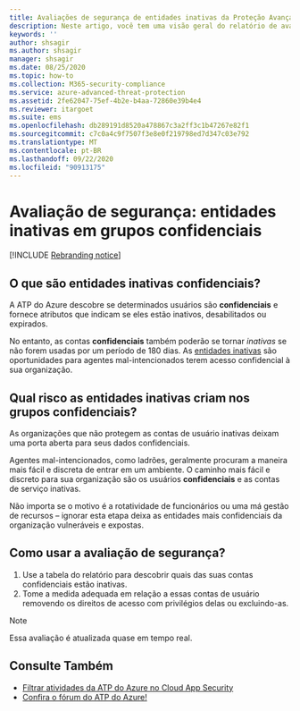 ```yaml
---
title: Avaliações de segurança de entidades inativas da Proteção Avançada contra Ameaças do Azure
description: Neste artigo, você tem uma visão geral do relatório de avaliação da situação de segurança de identidade de grupos confidenciais nas entidades inativas da ATP do Azure.
keywords: ''
author: shsagir
ms.author: shsagir
manager: shsagir
ms.date: 08/25/2020
ms.topic: how-to
ms.collection: M365-security-compliance
ms.service: azure-advanced-threat-protection
ms.assetid: 2fe62047-75ef-4b2e-b4aa-72860e39b4e4
ms.reviewer: itargoet
ms.suite: ems
ms.openlocfilehash: db289191d8520a478867c3a2ff3c1b47267e82f1
ms.sourcegitcommit: c7c0a4c9f7507f3e8e0f219798ed7d347c03e792
ms.translationtype: MT
ms.contentlocale: pt-BR
ms.lasthandoff: 09/22/2020
ms.locfileid: "90913175"
---
```

# <a name="security-assessment-dormant-entities-in-sensitive-groups"></a>Avaliação de segurança: entidades inativas em grupos **confidenciais**

[!INCLUDE [Rebranding notice](includes/rebranding.md)]

## <a name="what-are-sensitive-dormant-entities"></a>O que são entidades inativas **confidenciais**?

A ATP do Azure descobre se determinados usuários são **confidenciais** e fornece atributos que indicam se eles estão inativos, desabilitados ou expirados.

No entanto, as contas **confidenciais** também poderão se tornar *inativas* se não forem usadas por um período de 180 dias. As [entidades inativas](sensitive-accounts.md) são oportunidades para agentes mal-intencionados terem acesso confidencial à sua organização.

## <a name="what-risk-do-dormant-entities-create-in-sensitive-groups"></a>Qual risco as entidades inativas criam nos grupos **confidenciais**?

As organizações que não protegem as contas de usuário inativas deixam uma porta aberta para seus dados confidenciais.

Agentes mal-intencionados, como ladrões, geralmente procuram a maneira mais fácil e discreta de entrar em um ambiente. O caminho mais fácil e discreto para sua organização são os usuários **confidenciais** e as contas de serviço inativas.

Não importa se o motivo é a rotatividade de funcionários ou uma má gestão de recursos – ignorar esta etapa deixa as entidades mais confidenciais da organização vulneráveis e expostas.

## <a name="how-do-i-use-this-security-assessment"></a>Como usar a avaliação de segurança?

1. Use a tabela do relatório para descobrir quais das suas contas confidenciais estão inativas.
1. Tome a medida adequada em relação a essas contas de usuário removendo os direitos de acesso com privilégios delas ou excluindo-as.

> [!NOTE]
> Essa avaliação é atualizada quase em tempo real.

## <a name="see-also"></a>Consulte Também

- [Filtrar atividades da ATP do Azure no Cloud App Security](activities-filtering-mcas.md)
- [Confira o fórum do ATP do Azure!](https://aka.ms/azureatpcommunity)
